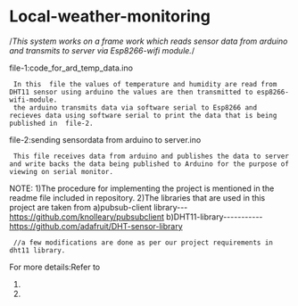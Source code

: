 # Local-weather-monitoring
/*This system works on a frame work which reads sensor data from arduino and transmits to server via Esp8266-wifi module.*/

file-1:code_for_ard_temp_data.ino

     In this  file the values of temperature and humidity are read from DHT11 sensor using arduino the values are then transmitted to esp8266-wifi-module.
     the arduino transmits data via software serial to Esp8266 and recieves data using software serial to print the data that is being published in  file-2.
     
 file-2:sending sensordata from arduino to server.ino
     
     This file receives data from arduino and publishes the data to server and write backs the data being published to Arduino for the purpose of viewing on serial monitor.
     
 NOTE:
 1)The procedure for implementing the project is mentioned in the readme file included in repository.
 2)The libraries that are used in this project are taken from
     a)pubsub-client library---https://github.com/knolleary/pubsubclient
     b)DHT11-library-----------https://github.com/adafruit/DHT-sensor-library  
     
     //a few modifications are done as per our project requirements in dht11 library.
     
     
For more details:Refer to

1)

2)
